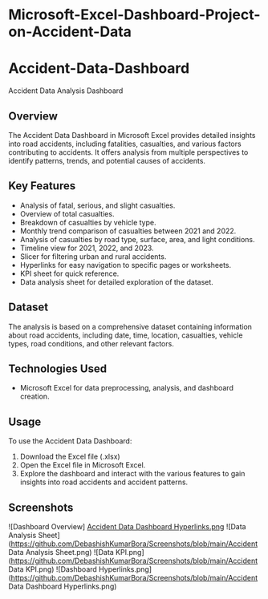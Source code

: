 # Microsoft-Excel-Dashboard-Project-on-Accident-Data
# Accident-Data-Dashboard
Accident Data Analysis Dashboard

## Overview

The Accident Data Dashboard in Microsoft Excel provides detailed insights into road accidents, including fatalities, casualties, and various factors contributing to accidents. It offers analysis from multiple perspectives to identify patterns, trends, and potential causes of accidents.

## Key Features

- Analysis of fatal, serious, and slight casualties.
- Overview of total casualties.
- Breakdown of casualties by vehicle type.
- Monthly trend comparison of casualties between 2021 and 2022.
- Analysis of casualties by road type, surface, area, and light conditions.
- Timeline view for 2021, 2022, and 2023.
- Slicer for filtering urban and rural accidents.
- Hyperlinks for easy navigation to specific pages or worksheets.
- KPI sheet for quick reference.
- Data analysis sheet for detailed exploration of the dataset.

## Dataset

The analysis is based on a comprehensive dataset containing information about road accidents, including date, time, location, casualties, vehicle types, road conditions, and other relevant factors.

## Technologies Used

- Microsoft Excel for data preprocessing, analysis, and dashboard creation.

## Usage

To use the Accident Data Dashboard:

1. Download the Excel file (.xlsx)
2. Open the Excel file in Microsoft Excel.
3. Explore the dashboard and interact with the various features to gain insights into road accidents and accident patterns.

## Screenshots

![Dashboard Overview]
[Accident Data Dashboard Hyperlinks.png](https://github.com/DebashishKumarBora/Screenshots/blob/3b0f909f4b13793b5a63751bfd59f94ceb4243ae/Accident%20Data%20Dashboard%20Hyperlinks.png)
![Data Analysis Sheet](https://github.com/DebashishKumarBora/Screenshots/blob/main/Accident Data Analysis Sheet.png)
![Data KPI.png](https://github.com/DebashishKumarBora/Screenshots/blob/main/Accident Data KPI.png)
![Dashboard Hyperlinks.png](https://github.com/DebashishKumarBora/Screenshots/blob/main/Accident Data Dashboard Hyperlinks.png)



